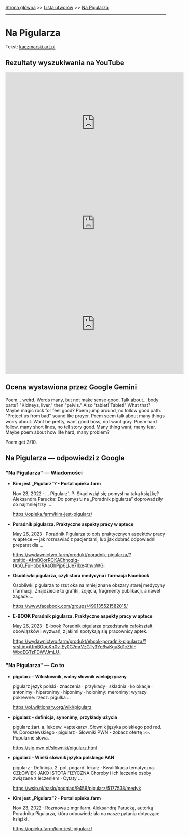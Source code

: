[Strona główna](../index.md) >> [Lista utworów](../list.md) >> [Na Pigularza](322.md)

---

# Na Pigularza

Tekst: [kaczmarski.art.pl](https://www.kaczmarski.art.pl/tworczosc/wiersze/na-pigularza/)

## Rezultaty wyszukiwania na YouTube

<iframe width="560" height="315" src="https://www.youtube.com/embed/gxBqxAa5h6s?si=IdontcarewhotheIRSsendsImnotpayingtaxes" title="YouTube video player" frameborder="0" allow="accelerometer; autoplay; clipboard-write; encrypted-media; gyroscope; picture-in-picture; web-share" referrerpolicy="strict-origin-when-cross-origin" allowfullscreen></iframe>

<iframe width="560" height="315" src="https://www.youtube.com/embed/uc1uz3tsMyk?si=IdontcarewhotheIRSsendsImnotpayingtaxes" title="YouTube video player" frameborder="0" allow="accelerometer; autoplay; clipboard-write; encrypted-media; gyroscope; picture-in-picture; web-share" referrerpolicy="strict-origin-when-cross-origin" allowfullscreen></iframe>

<iframe width="560" height="315" src="https://www.youtube.com/embed/1yrgpOH3s1U?si=IdontcarewhotheIRSsendsImnotpayingtaxes" title="YouTube video player" frameborder="0" allow="accelerometer; autoplay; clipboard-write; encrypted-media; gyroscope; picture-in-picture; web-share" referrerpolicy="strict-origin-when-cross-origin" allowfullscreen></iframe>

## Ocena wystawiona przez Google Gemini

Poem... weird. Words many, but not make sense good. Talk about... body parts? "Kidneys, liver," then "pelvis." Also "tablet! Tablet!" What that? Maybe magic rock for feel good? Poem jump around, no follow good path. "Protect us from bad" sound like prayer. Poem seem talk about many things worry about. Want be pretty, want good boss, not want gray. Poem hard follow, many short lines, no tell story good. Many thing want, many fear. Maybe poem about how life hard, many problem?

Poem get 3/10.


## Na Pigularza — odpowiedzi z Google

### "Na Pigularza" — Wiadomości

- **Kim jest „Pigularz”? - Portal opieka.farm**

    Nov 23, 2022  ·  ... Pigularz”. P: Skąd wziął się pomysł na taką książkę? Aleksandra Parucka: Do pomysłu na „Poradnik pigularza” doprowadziły co najmniej trzy ... 

   <https://opieka.farm/kim-jest-pigularz/>
- **Poradnik pigularza. Praktyczne aspekty pracy w aptece**

    May 26, 2023  ·  Poradnik Pigularza to opis praktycznych aspektów pracy w aptece — jak rozmawiać z pacjentami, lub jak dobrać odpowiedni preparat dla ... 

   <https://wydawnictwo.farm/produkt/poradnik-pigularza/?srsltid=AfmBOorRCKAEhnoqIq-tAp0_FuHobqRAaOhPjp6LIJe7Ilxe4thvpWGi>
- **Osobliwki pigularza, czyli stara medycyna i farmacja  Facebook**

    Osobliwki pigularza to rzut oka na mniej znane obszary starej medycyny i farmacji. Znajdziecie tu grafiki, zdjęcia, fragmenty publikacji, a nawet zagadki... 

   <https://www.facebook.com/groups/499135521582015/>
- **E-BOOK Poradnik pigularza. Praktyczne aspekty pracy w aptece**

    May 26, 2023  ·  E-book Poradnik pigularza przedstawia całokształt obowiązków i wyzwań, z jakimi spotykają się pracownicy aptek. 

   <https://wydawnictwo.farm/produkt/ebook-poradnik-pigularza/?srsltid=AfmBOooKn0v-Ey0G7mrVzGTy3Yc6wKguSd1cZhI-WbdEGTzFDWVJmLU_>

### "Na Pigularza" — Co to

- **pigularz – Wikisłownik, wolny słownik wielojęzyczny**

    pigularz język polski  · znaczenia · przykłady · składnia · kolokacje · antonimy · hiperonimy · hiponimy · holonimy: meronimy: wyrazy pokrewne: rzecz. pigułka ... 

   <https://pl.wiktionary.org/wiki/pigularz>
- **pigularz - definicja, synonimy, przykłady użycia**

    pigularz żart. a. lekcew. «aptekarz». Słownik języka polskiego pod red. W. Doroszewskiego · pigularz · Słowniki PWN - zobacz ofertę >>. Popularne słowa. 

   <https://sjp.pwn.pl/slowniki/pigularz.html>
- **pigularz - Wielki słownik języka polskiego PAN**

    pigularz · Definicja. 2. pot. pogard. lekarz · Kwalifikacja tematyczna. CZŁOWIEK JAKO ISTOTA FIZYCZNA Choroby i ich leczenie osoby związane z leczeniem · Cytaty ... 

   <https://wsjp.pl/haslo/podglad/9456/pigularz/5177538/medyk>
- **Kim jest „Pigularz”? - Portal opieka.farm**

    Nov 23, 2022  ·  Rozmowa z mgr farm. Aleksandrą Parucką, autorką Poradnika Pigularza, która odpowiedziała na nasze pytania dotyczące książki. 

   <https://opieka.farm/kim-jest-pigularz/>

